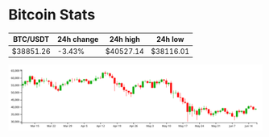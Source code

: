 # Bitcoin Stats

BTC/USDT|24h change|24h high|24h low|
|---|---|---|---|
|$38851.26|-3.43%|$40527.14|$38116.01|

<img src="./chart.svg">
